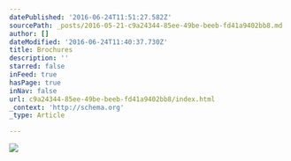 ```yaml
---
datePublished: '2016-06-24T11:51:27.582Z'
sourcePath: _posts/2016-05-21-c9a24344-85ee-49be-beeb-fd41a9402bb8.md
author: []
dateModified: '2016-06-24T11:40:37.730Z'
title: Brochures
description: ''
starred: false
inFeed: true
hasPage: true
inNav: false
url: c9a24344-85ee-49be-beeb-fd41a9402bb8/index.html
_context: 'http://schema.org'
_type: Article

---
```

![](https://s3-us-west-2.amazonaws.com/the-grid-img/p/ebd68fea51d3046608879c40940fcd30bebcd38d.jpg)
